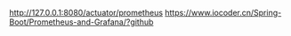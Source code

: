 http://127.0.0.1:8080/actuator/prometheus
https://www.iocoder.cn/Spring-Boot/Prometheus-and-Grafana/?github